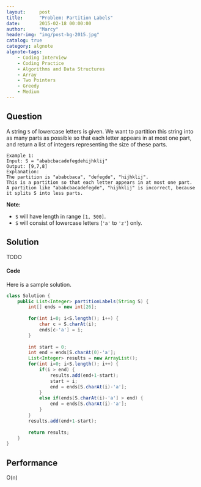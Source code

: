 ```yaml
---
layout:     post
title:      "Problem: Partition Labels"
date:       2015-02-18 00:00:00
author:     "Marcy"
header-img: "img/post-bg-2015.jpg"
catalog: true
category: algnote
algnote-tags:
    - Coding Interview
    - Coding Practice
    - Algorithms and Data Structures
    - Array
    - Two Pointers
    - Greedy
    - Medium
---
```


## Question

A string `S` of lowercase letters is given. We want to partition this string into as many parts as possible so that each letter appears in at most one part, and return a list of integers representing the size of these parts.

```
Example 1:
Input: S = "ababcbacadefegdehijhklij"
Output: [9,7,8]
Explanation:
The partition is "ababcbaca", "defegde", "hijhklij".
This is a partition so that each letter appears in at most one part.
A partition like "ababcbacadefegde", "hijhklij" is incorrect, because it splits S into less parts.
```

**Note:**
- `S` will have length in range `[1, 500]`.
- `S` will consist of lowercase letters (`'a'` to `'z'`) only.

## Solution

TODO

#### Code

Here is a sample solution.

```java
class Solution {
    public List<Integer> partitionLabels(String S) {
        int[] ends = new int[26];
        
        for(int i=0; i<S.length(); i++) {
            char c = S.charAt(i);
            ends[c-'a'] = i;
        }
        
        int start = 0;
        int end = ends[S.charAt(0)-'a'];
        List<Integer> results = new ArrayList();
        for(int i=0; i<S.length(); i++) {
            if(i > end) {
                results.add(end+1-start);
                start = i;
                end = ends[S.charAt(i)-'a'];
            }
            else if(ends[S.charAt(i)-'a'] > end) {
                end = ends[S.charAt(i)-'a'];
            }
        }
        results.add(end+1-start);
        
        return results;
    }
}
```

## Performance

O(n)
